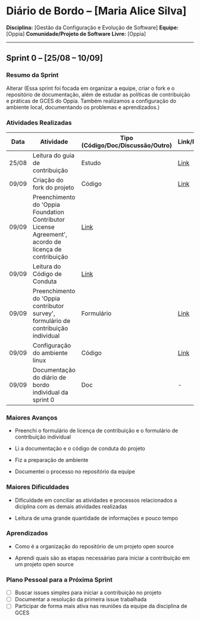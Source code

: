 # Diário de Bordo – \[Maria Alice Silva]

**Disciplina:** \[Gestão da Configuração e Evolução de Software]
**Equipe:** \[Oppia]
**Comunidade/Projeto de Software Livre:** \[Oppia]

---

## Sprint 0 – \[25/08 – 10/09]

### Resumo da Sprint

Alterar (Essa sprint foi focada em organizar a equipe, criar o fork e o repositório de documentação, além de estudar as políticas de contribuição e práticas de GCES do Oppia. Também realizamos a configuração do ambiente local, documentando os problemas e aprendizados.)

### Atividades Realizadas

| Data  | Atividade | Tipo (Código/Doc/Discussão/Outro) | Link/Referência | Status |
| ----- | --------- | --------------------------------- | --------------- | ------ |
| 25/08 | Leitura do guia de contribuição | Estudo | [Link](https://github.com/oppia/oppia/wiki) | Concluído |
| 09/09 | Criação do fork do projeto | Código | [Link](https://github.com/Maliz30/oppia) | Concluído |
| 09/09 | Preenchimento do 'Oppia Foundation Contributor License Agreement', acordo de licença de contribuição |  [Link](https://docs.google.com/forms/d/e/1FAIpQLSfoFLKT4BlNH2937mSMJATVaWq-yBSrq8p3jjrPwcMw3gaGcg/viewform?c=0&w=1) | 
| 09/09 | Leitura do Código de Conduta |  [Link](https://github.com/oppia/oppia/blob/develop/.github/CODE_OF_CONDUCT.md) | 
| 09/09 | Preenchimento do 'Oppia contributor survey', formulário de contribuição individual | Formulário |  [Link](https://docs.google.com/forms/u/0/d/e/1FAIpQLSfiOd5WQp--PlbKAPmPLF14m0Ix2nTPwth9nb_48AHDv9fauw/formResponse) | Concluído |
| 09/09 | Configuração do ambiente linux | Código | [Link](https://github.com/oppia/oppia/wiki/Installing-Oppia-%28Linux%3B-Python-3%29)   | Concluído |
| 09/09 | Documentação do diário de bordo individual da sprint 0 | Doc | - | Concluído |p

### Maiores Avanços

* Preenchi o formulário de licença de contribuição e o formulário de contribuição individual

* Li a documentação e o código de conduta do projeto

* Fiz a preparação de ambiente

* Documentei o processo no repositório da equipe

### Maiores Dificuldades

* Dificuldade em conciliar as atividades e processos relacionados a diciplina com as demais atividades realizadas

* Leitura de uma grande quantidade de informações e pouco tempo

### Aprendizados

* Como é a organização do repositório de um projeto open source

* Aprendi quais são as etapas necessárias para iniciar a contribuição em um projeto open source

### Plano Pessoal para a Próxima Sprint

* [ ] Buscar issues simples para iniciar a contribuição no projeto
* [ ] Documentar a resolução da primeira issue trabalhada
* [ ] Participar de forma mais ativa nas reuniões da equipe da disciplina de GCES
